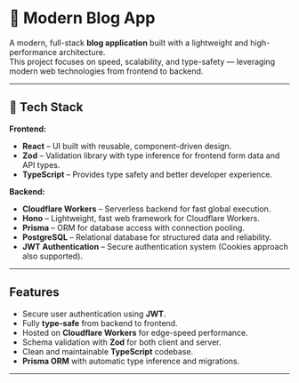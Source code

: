 # 📝 Modern Blog App

A modern, full-stack **blog application** built with a lightweight and high-performance architecture.  
This project focuses on speed, scalability, and type-safety — leveraging modern web technologies from frontend to backend.

---

## 🚀 Tech Stack

**Frontend:**
-  **React** – UI built with reusable, component-driven design.
-  **Zod** – Validation library with type inference for frontend form data and API types.
-  **TypeScript** – Provides type safety and better developer experience.

**Backend:**
-  **Cloudflare Workers** – Serverless backend for fast global execution.
-  **Hono** – Lightweight, fast web framework for Cloudflare Workers.
-  **Prisma** – ORM for database access with connection pooling.
-  **PostgreSQL** – Relational database for structured data and reliability.
-  **JWT Authentication** – Secure authentication system (Cookies approach also supported).

---

##  Features

-  Secure user authentication using **JWT**.
-  Fully **type-safe** from backend to frontend.
-  Hosted on **Cloudflare Workers** for edge-speed performance.
-  Schema validation with **Zod** for both client and server.
-  Clean and maintainable **TypeScript** codebase.
-  **Prisma ORM** with automatic type inference and migrations.

---

